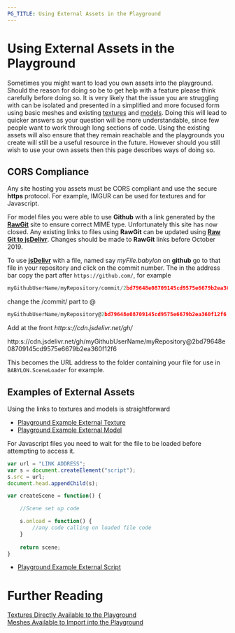 ```yaml
---
PG_TITLE: Using External Assets in the Playground
---
```


# Using External Assets in the Playground

Sometimes you might want to load you own assets into the playground. Should the reason for doing so be to get help with a feature please think carefully before doing so. It is very likely that the issue you are struggling with can be isolated and presented in a simplified and more focused form using basic meshes and existing [textures](/resources/playground_textures) and [models](/resources/meshes_to_load). Doing this will lead to quicker answers as your question will be more understandable, since few people want to work through long sections of code.  Using the existing assets will also ensure that they remain reachable and the playgrounds you create will still be a useful resource in the future.  However should you still wish to use your own assets then this page describes ways of doing so.

## CORS Compliance

 Any site hosting you assets must be CORS compliant and use the secure **https** protocol. For example, IMGUR can be used for textures and for Javascript.
 
 For model files you were able to use **Github**  with a link generated by the  **[RawGit](https://rawgit.com/)** site to ensure correct MIME type. Unfortunately this site has now closed. Any existing links to files using **RawGit** can be updated using **[Raw Git to jsDelivr](https://www.jsdelivr.com/rawgit)**.  Changes should be made to **RawGit** links before October 2019.

 To use **[jsDelivr](https://www.jsdelivr.com)** with a file, named say _myFile.babylon_ on  **github** go to that file in your repository and click on the commit number. The in the address bar copy the part after `https://github.com/`, for example

 ```javascript
myGithubUserName/myRepository/commit/2bd79648e08709145cd9575e6679b2ea360f12f6
 ```
 change the /commit/ part to @

 ```javascript
myGithubUserName/myRepository@2bd79648e08709145cd9575e6679b2ea360f12f6
 ```
Add at the front _http&#58;s://cdn.jsdelivr.net/gh/_

http&#58;s://cdn.jsdelivr.net/gh/myGithubUserName/myRepository@2bd79648e08709145cd9575e6679b2ea360f12f6

This becomes the URL address to the folder containing your file for use in `BABYLON.SceneLoader` for example.

## Examples of External Assets

Using the links to textures and models is straightforward 
* [Playground Example External Texture](https://www.babylonjs-playground.com/#TH16ID#1)
* [Playground Example External Model](https://www.babylonjs-playground.com/#TH16ID#2)

For Javascript files you need to wait for the file to be loaded before attempting to access it.
```javascript
var url = "LINK ADDRESS";
var s = document.createElement("script");
s.src = url;
document.head.appendChild(s);

var createScene = function() {

    //Scene set up code

    s.onload = function() {
        //any code calling on loaded file code
    }
	
    return scene;
}
```
* [Playground Example External Script](https://www.babylonjs-playground.com/#WF3VKZ)

# Further Reading
 
[Textures Directly Available to the Playground](/resources/Playground_Textures.html)  
[Meshes Available to Import into the Playground](/resources/meshes_to_load)  